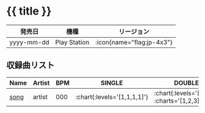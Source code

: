# {{ title }}

|発売日|機種|リージョン|
|------|----|---------|
|yyyy-mm-dd|Play Station| :icon{name="flag:jp-4x3"} |

## 収録曲リスト

|Name|Artist|BPM|SINGLE|DOUBLE|COUPLE|
|----|------|---|------|------|------|
|[song](/)|artist|000| :chart{:levels='[1,1,1,1]'} | :chart{:levels='[1,1,1]' :charts='[1,2,3]'} |

<!--
:charts\{levels="(.+?)" charts="(.+?)"\}
:chart{:levels='[$1]' :charts='[$2]'} 
-->
